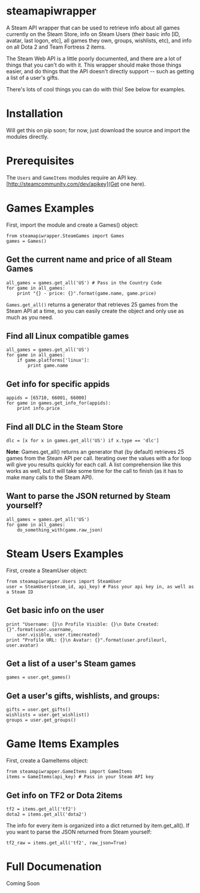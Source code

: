 steamapiwrapper
===============

A Steam API wrapper that can be used to retrieve info about all games currently on the Steam Store, info on Steam Users (their basic info [ID, avatar, last logon, etc], all games they own, groups, wishlists, etc), and info on all Dota 2 and Team Fortress 2 items.

The Steam Web API is a little poorly documented, and there are a lot of things that you can't do with it. This wrapper should make those things easier, and do things that the API doesn't directly support -- such as getting a list of a user's gifts.

There's lots of cool things you can do with this! See below for examples.

Installation
============

Will get this on pip soon; for now, just download the source and import the modules directly.

Prerequisites
=============

The `Users` and `GameItems` modules require an API key. [http://steamcommunity.com/dev/apikey](Get one here).

Games Examples
==============

First, import the module and create a Games() object:

	from steamapiwrapper.SteamGames import Games
	games = Games()

Get the current name and price of all Steam Games
-------------------------------------------------


	all_games = games.get_all('US') # Pass in the Country Code
	for game in all_games:
		print "{} - price: {}".format(game.name, game.price)

`Games.get_all()` returns a generator that retrieves 25 games from the Steam API at a time, so you can easily create the object and only use as much as you need.

Find all Linux compatible games
-------------------------------

	all_games = games.get_all('US')
	for game in all_games:
		if game.platforms['linux']:
			print game.name


Get info for specific appids
----------------------------

	appids = [65710, 66001, 66000]
	for game in games.get_info_for(appids):
		print info.price


Find all DLC in the Steam Store
-------------------------------

	dlc = [x for x in games.get_all('US') if x.type == 'dlc']

**Note**: Games.get_all() returns an generator that (by default) retrieves 25 games from the Steam API per call. Iterating over the values with a for loop will give you results quickly for each call. A list comprehension like this works as well, but it will take some time for the call to finish (as it has to make many calls to the Steam API).


Want to parse the JSON returned by Steam yourself?
--------------------------------------------------

	all_games = games.get_all('US')
	for game in all_games:
		do_something_with(game.raw_json)

Steam Users Examples
====================

First, create a SteamUser object:

	from steamapiwrapper.Users import SteamUser
	user = SteamUser(steam_id, api_key) # Pass your api key in, as well as a Steam ID


Get basic info on the user
--------------------------
	print "Username: {}\n Profile Visible: {}\n Date Created: {}".format(user.username, 
		user.visible, user.timecreated)
	print "Profile URL: {}\n Avatar: {}".format(user.profileurl, user.avatar)

Get a list of a user's Steam games
----------------------------------

	games = user.get_games()


Get a user's gifts, wishlists, and groups:
------------------------------------------

	gifts = user.get_gifts()
	wishlists = user.get_wishlist()
	groups = user.get_groups()


Game Items Examples
===================

First, create a GameItems object:

	from steamapiwrapper.GameItems import GameItems
	items = GameItems(api_key) # Pass in your Steam API key

Get info on TF2 or Dota 2items
---------------------

	tf2 = items.get_all('tf2')
	dota2 = items.get_all('dota2')

The info for every item is organized into a dict returned by item.get_all(). If you want to parse the JSON returned from Steam yourself:

	tf2_raw = items.get_all('tf2', raw_json=True)


Full Documenation
=================

Coming Soon
